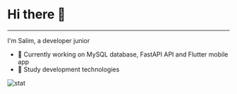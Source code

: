 # Hi there 👋
***

I'm Salim, a developer junior

- 🔭 Currently working on MySQL database, FastAPI API and Flutter mobile app
- 🌱 Study development technologies 

![stat](https://github-readme-stats.vercel.app/api?username=Salim212&theme=dark&show_icons=true&count_private=true)
